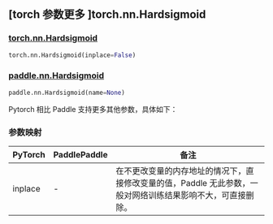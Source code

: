 ## [torch 参数更多 ]torch.nn.Hardsigmoid
### [torch.nn.Hardsigmoid](https://pytorch.org/docs/stable/generated/torch.nn.Hardsigmoid.html?highlight=hardsigmoid#torch.nn.Hardsigmoid)

```python
torch.nn.Hardsigmoid(inplace=False)
```

### [paddle.nn.Hardsigmoid](https://www.paddlepaddle.org.cn/documentation/docs/zh/develop/api/paddle/nn/Hardsigmoid_cn.html#hardsigmoid)

```python
paddle.nn.Hardsigmoid(name=None)
```

Pytorch 相比 Paddle 支持更多其他参数，具体如下：
### 参数映射
| PyTorch       | PaddlePaddle | 备注                                                   |
| ------------- | ------------ | ------------------------------------------------------ |
| inplace       | -            | 在不更改变量的内存地址的情况下，直接修改变量的值，Paddle 无此参数，一般对网络训练结果影响不大，可直接删除。    |
